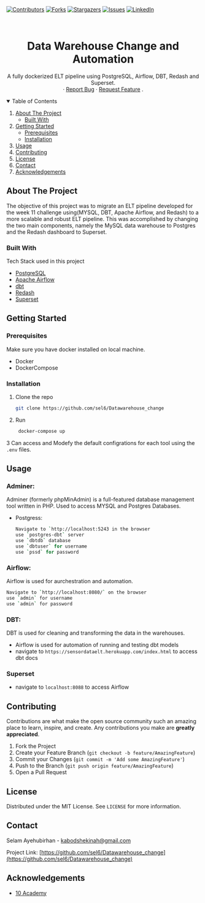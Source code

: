 [![Contributors][contributors-shield]][contributors-url]
[![Forks][forks-shield]][forks-url]
[![Stargazers][stars-shield]][stars-url]
[![Issues][issues-shield]][issues-url]
[![LinkedIn][linkedin-shield]][linkedin-url]


<!-- PROJECT LOGO -->
<br />
<p align="center">
  <a href="https://github.com/sel6/Datawarehouse_change">
  </a>
  <h1 align="center">Data Warehouse Change and Automation</h1>
  <p align="center">
    A fully dockerized ELT pipeline using PostgreSQL, Airflow, DBT, Redash and Superset.
    <br />
    ·
    <a href="https://github.com/sel6/Datawarehouse_change/issues">Report Bug</a>
    ·
    <a href="https://github.com/sel6/Datawarehouse_change/issues">Request Feature</a>
    .
  </p>
</p>



<!-- TABLE OF CONTENTS -->
<details open="open">
  <summary>Table of Contents</summary>
  <ol>
    <li>
      <a href="#about-the-project">About The Project</a>
      <ul>
        <li><a href="#built-with">Built With</a></li>
      </ul>
    </li>
    <li>
      <a href="#getting-started">Getting Started</a>
      <ul>
        <li><a href="#prerequisites">Prerequisites</a></li>
        <li><a href="#installation">Installation</a></li>
      </ul>
    </li>
    <li><a href="#usage">Usage</a></li>
    <li><a href="#contributing">Contributing</a></li>
    <li><a href="#license">License</a></li>
    <li><a href="#contact">Contact</a></li>
    <li><a href="#acknowledgements">Acknowledgements</a></li>
  </ol>
</details>



<!-- ABOUT THE PROJECT -->
## About The Project

The objective of this project was to migrate an ELT pipeline developed for the week 11 challenge using(MYSQL, DBT, Apache Airflow, and Redash) to a more scalable and robust ELT pipeline. This was accomplished by changing the two main components, namely the MySQL data warehouse to Postgres and the Redash dashboard to Superset.

### Built With

Tech Stack used in this project
* [PostgreSQL](https://www.postgresql.org/)
* [Apache Airflow](https://jquery.com)
* [dbt](https://laravel.com)
* [Redash](https://laravel.com)
* [Superset](https://superset.apache.org/)



<!-- GETTING STARTED -->
## Getting Started

### Prerequisites

Make sure you have docker installed on local machine.
* Docker
* DockerCompose
  
### Installation

1. Clone the repo
   ```sh
   git clone https://github.com/sel6/Datawarehouse_change
   ```
2. Run
   ```sh
    docker-compose up
   ```
3 Can access and Modefy the default configrations for each tool using the `.env` files.


<!-- USAGE EXAMPLES -->
## Usage

### Adminer: 
Adminer (formerly phpMinAdmin) is a full-featured database management tool written in PHP. Used to access MYSQL and Postgres Databases.
- Postgress:
   ```sh
   Navigate to `http://localhost:5243 in the browser
   use `postgres-dbt` server
   use `dbtdb` database
   use `dbtuser` for username
   use `pssd` for password
   ```
### Airflow: 
  Airflow is used for aurchestration and automation.
   ```sh
   Navigate to `http://localhost:8080/` on the browser
   use `admin` for username
   use `admin` for password
   ```
### DBT:
DBT is used for cleaning and transforming the data in the warehouses. 
- Airflow is used for automation of running and testing dbt models
- navigate to `https://sensordataelt.herokuapp.com/index.html` to access dbt docs

### Superset
- navigate to `localhost:8088` to access Airflow 



<!-- CONTRIBUTING -->
## Contributing

Contributions are what make the open source community such an amazing place to learn, inspire, and create. Any contributions you make are **greatly appreciated**.

1. Fork the Project
2. Create your Feature Branch (`git checkout -b feature/AmazingFeature`)
3. Commit your Changes (`git commit -m 'Add some AmazingFeature'`)
4. Push to the Branch (`git push origin feature/AmazingFeature`)
5. Open a Pull Request



<!-- LICENSE -->
## License

Distributed under the MIT License. See `LICENSE` for more information.



<!-- CONTACT -->
## Contact

Selam Ayehubirhan - kabodshekinah@gmail.com

Project Link: [https://github.com/sel6/Datawarehouse_change](https://github.com/sel6/Datawarehouse_change)



<!-- ACKNOWLEDGEMENTS -->
## Acknowledgements
* [10 Academy](https://www.10academy.org/)



<!-- MARKDOWN LINKS & IMAGES -->
<!-- https://www.markdownguide.org/basic-syntax/#reference-style-links -->
[contributors-shield]: https://img.shields.io/github/contributors/sel6/Datawarehouse_change.svg?style=for-the-badge
[contributors-url]: https://github.com/sel6/Datawarehouse_change/graphs/contributors
[forks-shield]: https://img.shields.io/github/forks/sel6/Datawarehouse_change.svg?style=for-the-badge
[forks-url]: https://github.com/sel6/Datawarehouse_change/network/members
[stars-shield]: https://img.shields.io/github/stars/sel6/Datawarehouse_change.svg?style=for-the-badge
[stars-url]: https://github.com/sel6/Datawarehouse_change/stargazers
[issues-shield]: https://img.shields.io/github/issues/sel6/Datawarehouse_change.svg?style=for-the-badge
[issues-url]: https://github.com/sel6/Datawarehouse_change/issues
[license-shield]: https://img.shields.io/github/license/sel6/Datawarehouse_change.svg?style=for-the-badge
[license-url]: https://github.com/sel6/Datawarehouse_change/blob/master/LICENSE.txt
[linkedin-shield]: https://img.shields.io/badge/-LinkedIn-black.svg?style=for-the-badge&logo=linkedin&colorB=555
[linkedin-url]: https://www.linkedin.com/in/selam-ayehubirhan-42909617a//

